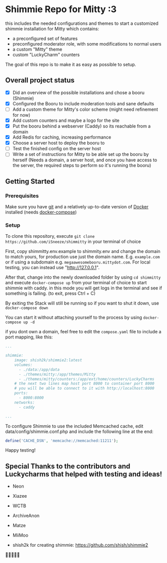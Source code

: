 # Shimmie Repo for Mitty :3

this includes the needed configurations and themes to start a customized shimmie installation for Mitty which contains:

- a preconfigured set of features
- preconfigured moderator role, with some modifications to normal users
- a custom "Mitty" theme
- custom "LuckyCharm" counters

The goal of this repo is to make it as easy as possible to setup.

## Overall project status 

- [x] Did an overview of the possible installations and chose a booru (Shimmie)
- [x] Configured the Booru to include moderation tools and sane defaults
- [ ] Add a custom theme for Mitty's color scheme (might need refinement for now)
- [x] Add custom counters and maybe a logo for the site
- [x] Put the booru behind a webserver (Caddy) so its reachable from a domain
- [x] Add Redis for caching, increasing performance
- [x] Choose a server host to deploy the booru to
- [ ] Test the finished config on the server host
- [ ] Write a set of instructions for Mitty to be able set up the booru by herself (Needs a domain, a server host, and once you have access to the server, the required steps to perform so it's running the booru)

## Getting Started

### Prerequisites

Make sure you have [git](https://git-scm.com/) and a relatively up-to-date version of [Docker](https://www.docker.com/products/docker-desktop/) installed (needs [docker-compose](https://docs.docker.com/compose/install/))


### Setup
To clone this repository, execute `git clone https://github.com/iSneeze/shimmitty` in your terminal of choice

First, copy shimmitty.env.example to shimmity.env and change the domain to match yours, for production use just the domain name. E.g. `example.com` or if using a subdomain e.g. `megaawesomebooru.mittydot.com`. For local testing, you can instead use "http://127.0.0.1".

After that, change into the newly downloaded folder by using `cd shimmitty` and execute `docker-compose up` from your terminal of choice to start shimmie with caddy. in this mode you will get logs in the terminal and see if something is failing. (to exit, press Ctrl + C)

By exiting the Stack will still be running so if you want to shut it down, use `docker-compose down`

You can start it without attaching yourself to the process by using `docker-compose up -d`

if you dont own a domain, feel free to edit the `compose.yaml` file to include a port mapping, like this:

```yaml
...

shimmie:
    image: shish2k/shimmie2:latest
    volumes:
      - ./data:/app/data
      - ./themes/mitty:/app/themes/Mitty
      - ./themes/mitty/counters:/app/ext/home/counters/LuckyCharms
    # the next two lines map host port 8000 to container port 8000
    # you will be able to connect to it with http://localhost:8000
    ports:
      - 8000:8000
    networks:
      - caddy

...
```

To configure Shimmie to use the included Memcached cache, edit data/config/shimmie.conf.php and include the following line at the end:
```php
define('CACHE_DSN', 'memcache://memcached:11211');
```

Happy testing!


## Special Thanks to the contributors and Luckycharms that helped with testing and ideas!

- Neon
- Xiazee
- WCTB
- ArchiveAnon
- Matze
- MiiMoo

- shish2k for creating shimmie: https://github.com/shish/shimmie2

👏👏👏👏👏
